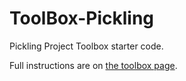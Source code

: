# ToolBox-Pickling

Pickling Project Toolbox starter code.

Full instructions are on [the toolbox page](https://sd18fall.github.io/toolboxes/pickling/).

